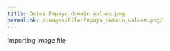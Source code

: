 ```yaml
---
title: Datei:Papaya domain values.png
permalink: /images/File:Papaya_domain_values.png/
---
```


Importing image file